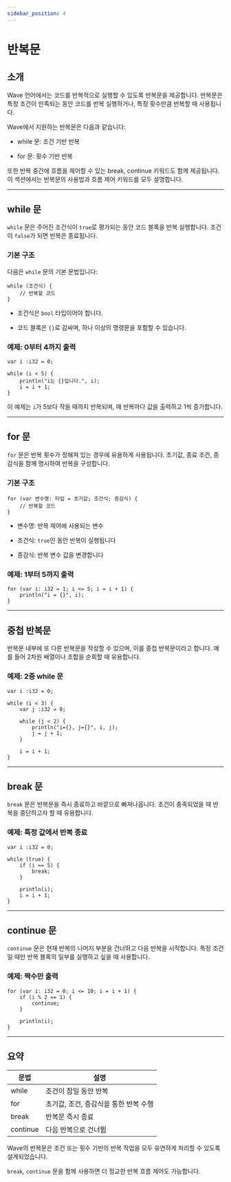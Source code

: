 ```yaml
---
sidebar_position: 4
---
```


# 반복문

## 소개

Wave 언어에서는 코드를 반복적으로 실행할 수 있도록 반복문을 제공합니다.
반복문은 특정 조건이 만족되는 동안 코드를 반복 실행하거나, 특정 횟수만큼 반복할 때 사용됩니다.

Wave에서 지원하는 반복문은 다음과 같습니다:

- while 문: 조건 기반 반복

- for 문: 횟수 기반 반복

또한 반복 중간에 흐름을 제어할 수 있는 break, continue 키워드도 함께 제공됩니다.
이 섹션에서는 반복문의 사용법과 흐름 제어 키워드를 모두 설명합니다.

---

## while 문

`while` 문은 주어진 조건식이 `true`로 평가되는 동안 코드 블록을 반복 실행합니다.
조건이 `false`가 되면 반복은 종료됩니다.

### 기본 구조

다음은 `while` 문의 기본 문법입니다:

```wave
while (조건식) {
    // 반복할 코드
}
```

- 조건식은 `bool` 타입이어야 합니다.

- 코드 블록은 `{}`로 감싸며, 하나 이상의 명령문을 포함할 수 있습니다.

### 예제: 0부터 4까지 출력

```wave
var i :i32 = 0;

while (i < 5) {
    println("i는 {}입니다.", i);
    i = i + 1;
}
```

이 예제는 `i`가 5보다 작을 때까지 반복되며, 매 반복마다 값을 출력하고 1씩 증가합니다.

---

## for 문

`for` 문은 반복 횟수가 정해져 있는 경우에 유용하게 사용됩니다.
초기값, 종료 조건, 증감식을 함께 명시하여 반복을 구성합니다.

### 기본 구조

```wave
for (var 변수명: 타입 = 초기값; 조건식; 증감식) {
    // 반복할 코드
}
```

- 변수명: 반복 제어에 사용되는 변수

- 조건식: `true`인 동안 반복이 실행됩니다

- 증감식: 반복 변수 값을 변경합니다

### 예제: 1부터 5까지 출력

```wave
for (var i: i32 = 1; i <= 5; i = i + 1) {
    println("i = {}", i);
}
```

---

## 중첩 반복문

반복문 내부에 또 다른 반복문을 작성할 수 있으며, 이를 중첩 반복문이라고 합니다.
예를 들어 2차원 배열이나 조합을 순회할 때 유용합니다.

### 예제: 2중 while 문

```wave
var i :i32 = 0;

while (i < 3) {
    var j :i32 = 0;

    while (j < 2) {
        println("i={}, j={}", i, j);
        j = j + 1;
    }

    i = i + 1;
}
```

---

## break 문

`break` 문은 반복문을 즉시 종료하고 바깥으로 빠져나옵니다.
조건이 충족되었을 때 반복을 중단하고자 할 때 유용합니다.

### 예제: 특정 값에서 반복 종료

```wave
var i :i32 = 0;

while (true) {
    if (i == 5) {
        break;
    }

    println(i);
    i = i + 1;
}
```

---

## continue 문

`continue` 문은 현재 반복의 나머지 부분을 건너뛰고 다음 반복을 시작합니다.
특정 조건일 때만 반복 블록의 일부를 실행하고 싶을 때 사용합니다.

### 예제: 짝수만 출력

```wave
for (var i: i32 = 0; i <= 10; i = i + 1) {
    if (i % 2 == 1) {
        continue;
    }

    println(i);
}
```

---

## 요약

| 문법       | 설명                     |
| -------- | ---------------------- |
| while    | 조건이 참일 동안 반복           |
| for      | 초기값, 조건, 증감식을 통한 반복 수행 |
| break    | 반복문 즉시 종료              |
| continue | 다음 반복으로 건너뜀            |

Wave의 반복문은 조건 또는 횟수 기반의 반복 작업을 모두 유연하게 처리할 수 있도록 설계되었습니다.

`break`, `continue` 문을 함께 사용하면 더 정교한 반복 흐름 제어도 가능합니다.